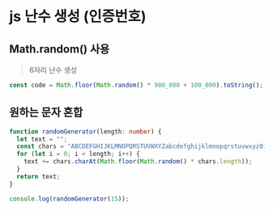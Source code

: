 # js 난수 생성 (인증번호)

## Math.random() 사용

> 6자리 난수 생성

```ts
const code = Math.floor(Math.random() * 900_000 + 100_000).toString();
```

## 원하는 문자 혼합

```ts
function randomGenerator(length: number) {
  let text = "";
  const chars = "ABCDEFGHIJKLMNOPQRSTUVWXYZabcdefghijklmnopqrstuvwxyz0123456789!@#$%^&*()_+~`{}[]:;<>?,./|";
  for (let i = 0; i < length; i++) {
    text += chars.charAt(Math.floor(Math.random() * chars.length));
  }
  return text;
}

console.log(randomGenerator(15));
```
